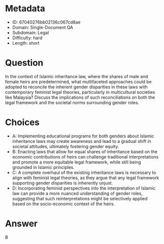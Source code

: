 # Metadata

- ID: 67040276bb02136c067cd8ae
- Domain: Single-Document QA
- Subdomain: Legal
- Difficulty: hard
- Length: short

# Question

In the context of Islamic inheritance law, where the shares of male and female heirs are predetermined, what multifaceted approaches could be adopted to reconcile the inherent gender disparities in these laws with contemporary feminist legal theories, particularly in multicultural societies like Malaysia? Discuss the implications of such reconciliations on both the legal framework and the societal norms surrounding gender roles.

# Choices

- A: Implementing educational programs for both genders about Islamic inheritance laws may create awareness and lead to a gradual shift in societal attitudes, ultimately fostering gender equity.
- B: Enacting laws that allow for equal shares of inheritance based on the economic contributions of heirs can challenge traditional interpretations and promote a more equitable legal framework, while still being grounded in Islamic principles.
- C: A complete overhaul of the existing inheritance laws is necessary to align with feminist legal theories, as they argue that any legal framework supporting gender disparities is inherently unjust.
- D: Incorporating feminist perspectives into the interpretation of Islamic law can provide a more nuanced understanding of gender roles, suggesting that such reinterpretations might be selectively applied based on the socio-economic context of the heirs.

# Answer

B
